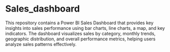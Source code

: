 # Sales_dashboard
This repository contains a Power BI Sales Dashboard that provides key insights into sales performance using bar charts, line charts, a map, and key indicators. The dashboard visualizes sales by category, monthly trends, geographic distribution, and overall performance metrics, helping users analyze sales patterns effectively.
